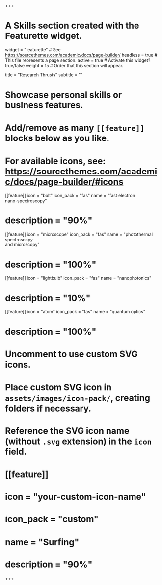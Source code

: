 +++
# A Skills section created with the Featurette widget.
widget = "featurette"  # See https://sourcethemes.com/academic/docs/page-builder/
headless = true  # This file represents a page section.
active = true  # Activate this widget? true/false
weight = 15  # Order that this section will appear.

title = "Research Thrusts"
subtitle = ""

# Showcase personal skills or business features.
# 
# Add/remove as many `[[feature]]` blocks below as you like.
# 
# For available icons, see: https://sourcethemes.com/academic/docs/page-builder/#icons

[[feature]]
  icon = "bolt"
  icon_pack = "fas"
  name = "fast electron <br> nano-spectroscopy"
  # description = "90%"
  
[[feature]]
  icon = "microscope"
  icon_pack = "fas"
  name = "photothermal spectroscopy <br> and microscopy"
  # description = "100%"  
  
[[feature]]
  icon = "lightbulb"
  icon_pack = "fas"
  name = "nanophotonics"
  # description = "10%"
  

[[feature]]
 icon = "atom"
 icon_pack = "fas"
 name = "quantum optics"
 # description = "100%"

# Uncomment to use custom SVG icons.
# Place custom SVG icon in `assets/images/icon-pack/`, creating folders if necessary.
# Reference the SVG icon name (without `.svg` extension) in the `icon` field.
# [[feature]]
#  icon = "your-custom-icon-name"
#  icon_pack = "custom"
#  name = "Surfing"
#  description = "90%"

+++

